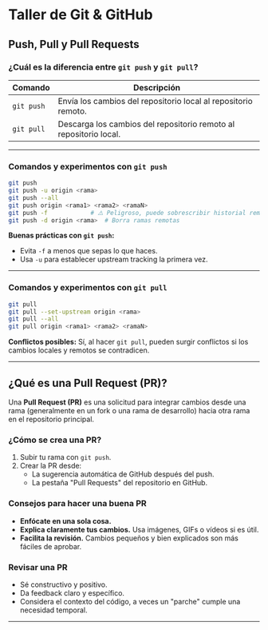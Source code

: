 # Taller de Git & GitHub

## Push, Pull y Pull Requests

### ¿Cuál es la diferencia entre `git push` y `git pull`?

| Comando   | Descripción                                                                 |
|-----------|------------------------------------------------------------------------------|
| `git push` | Envía los cambios del repositorio local al repositorio remoto.             |
| `git pull` | Descarga los cambios del repositorio remoto al repositorio local.          |

---

### Comandos y experimentos con `git push`

```bash
git push
git push -u origin <rama>
git push --all
git push origin <rama1> <rama2> <ramaN>
git push -f            # ⚠️ Peligroso, puede sobrescribir historial remoto
git push -d origin <rama>  # Borra ramas remotas
```

**Buenas prácticas con `git push`:**
- Evita `-f` a menos que sepas lo que haces.
- Usa `-u` para establecer upstream tracking la primera vez.

---

### Comandos y experimentos con `git pull`

```bash
git pull
git pull --set-upstream origin <rama>
git pull --all
git pull origin <rama1> <rama2> <ramaN>
```

**Conflictos posibles:** Sí, al hacer `git pull`, pueden surgir conflictos si los cambios locales y remotos se contradicen.

---

## ¿Qué es una Pull Request (PR)?

Una **Pull Request (PR)** es una solicitud para integrar cambios desde una rama (generalmente en un fork o una rama de desarrollo) hacia otra rama en el repositorio principal.

### ¿Cómo se crea una PR?

1. Subir tu rama con `git push`.
2. Crear la PR desde:
   - La sugerencia automática de GitHub después del push.
   - La pestaña "Pull Requests" del repositorio en GitHub.

### Consejos para hacer una buena PR

- **Enfócate en una sola cosa.**
- **Explica claramente tus cambios.** Usa imágenes, GIFs o vídeos si es útil.
- **Facilita la revisión.** Cambios pequeños y bien explicados son más fáciles de aprobar.

### Revisar una PR

- Sé constructivo y positivo.
- Da feedback claro y específico.
- Considera el contexto del código, a veces un "parche" cumple una necesidad temporal.

---